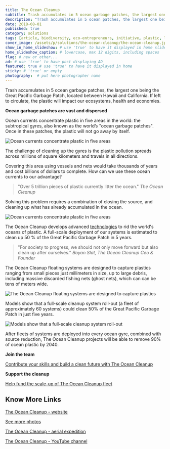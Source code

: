 ```yaml
---
title: The Ocean Cleanup
subtitle: Trash accumulates in 5 ocean garbage patches, the largest one being the Great Pacific Garbage Patch. If left to circulate, the plastic will impact our ecosystems, health and economies.
description: "Trash accumulates in 5 ocean patches, the largest one being the Great Pacific Garbage Patch. It is impacting our health, ecosystems and economies."
date: 2018-08-01
published: true
category: solutions
tags: [article, biodiversity, eco-entrepreneurs, initiative, plastic, learning, save-oceans, social-responsibility, sustainable-development, waste, water]
cover_image: /assets/p/solutions/the-ocean-cleanup/the-ocean-cleanup.jpg
show_in_home_slideshow: # use 'true' to have it displayed in home slideshow
home_slideshow_caption: # lowercase, max 12 digits, including spaces
flag: # new or other...
ad: # use 'true' to have post displaying AD
featured: true # use 'true' to have it displayed in home
sticky: # 'true' or empty
photography:  # put here photographer name
---
```


Trash accumulates in 5 ocean garbage patches, the largest one being the Great Pacific Garbage Patch, located between Hawaii and California. If left to circulate, the plastic will impact our ecosystems, health and economies.

**Ocean garbage patches are vast and dispersed**

Ocean currents concentrate plastic in five areas in the world: the subtropical gyres, also known as the world’s "ocean garbage patches". Once in these patches, the plastic will not go away by itself.

![Ocean currents concentrate plastic in five areas](/assets/p/solutions/the-ocean-cleanup/the-ocean-cleanup-02.jpg)

The challenge of cleaning up the gyres is the plastic pollution spreads across millions of square kilometers and travels in all directions.

Covering this area using vessels and nets would take thousands of years and cost billions of dollars to complete. How can we use these ocean currents to our advantage?

>"Over 5 trillion pieces of plastic currently litter the ocean." _The Ocean Cleanup_

Solving this problem requires a combination of closing the source, and cleaning up what has already accumulated in the ocean.

![Ocean currents concentrate plastic in five areas](/assets/p/solutions/the-ocean-cleanup/the-ocean-cleanup-05.jpg)

The Ocean Cleanup develops advanced [technologies](https://www.theoceancleanup.com/technology/) to rid the world's oceans of plastic. A full-scale deployment of our systems is estimated to clean up 50 % of the Great Pacific Garbage Patch in 5 years.


>"For society to progress, we should not only move forward but also clean up after ourselves." _Boyan Slat, The Ocean Cleanup Ceo & Founder_

The Ocean Cleanup floating systems are designed to capture plastics ranging from small pieces just millimeters in size, up to large debris, including massive discarded fishing nets (ghost nets), which can can be tens of meters wide.

![The Ocean Cleanup floating systems are designed to capture plastics](/assets/p/solutions/the-ocean-cleanup/the-ocean-cleanup-03.jpg)

Models show that a full-scale cleanup system roll-out (a fleet of approximately 60 systems) could clean 50% of the Great Pacific Garbage Patch in just five years.

![Models show that a full-scale cleanup system roll-out](/assets/p/solutions/the-ocean-cleanup/the-ocean-cleanup-04.jpg)


After fleets of systems are deployed into every ocean gyre, combined with source reduction, The Ocean Cleanup projects will be able to remove 90% of ocean plastic by 2040.

**Join the team**

[Contribute your skills and build a clean future with The Ocean Cleanup](https://www.theoceancleanup.com/careers.html)

**Support the cleanup**

[Help fund the scale-up of The Ocean Cleanup fleet](https://www.theoceancleanup.com/fund/)




## Know More Links

[The Ocean Cleanup - website](https://www.theoceancleanup.com)

[See more photos](https://www.theoceancleanup.com/media-gallery/)

[The Ocean Cleanup - aerial expedition](https://www.theoceancleanup.com/milestones/aerial-expedition/)

[The Ocean Cleanup - YouTube channel](https://www.youtube.com/user/TheOceanCleanup)
